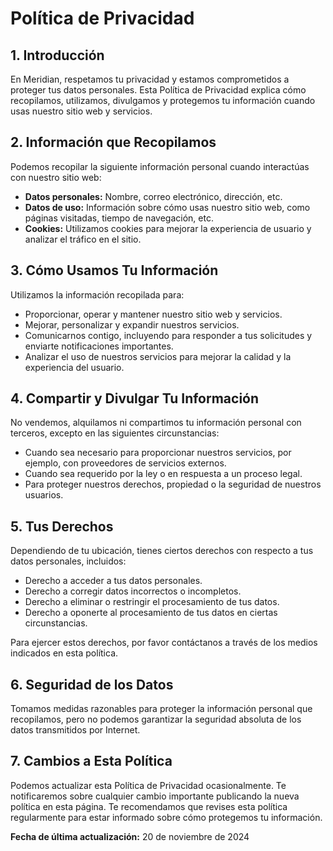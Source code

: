 # Política de Privacidad

## 1. Introducción
En Meridian, respetamos tu privacidad y estamos comprometidos a proteger tus datos personales. Esta Política de Privacidad explica cómo recopilamos, utilizamos, divulgamos y protegemos tu información cuando usas nuestro sitio web y servicios.

## 2. Información que Recopilamos
Podemos recopilar la siguiente información personal cuando interactúas con nuestro sitio web:

- **Datos personales:** Nombre, correo electrónico, dirección, etc.
- **Datos de uso:** Información sobre cómo usas nuestro sitio web, como páginas visitadas, tiempo de navegación, etc.
- **Cookies:** Utilizamos cookies para mejorar la experiencia de usuario y analizar el tráfico en el sitio.

## 3. Cómo Usamos Tu Información
Utilizamos la información recopilada para:

- Proporcionar, operar y mantener nuestro sitio web y servicios.
- Mejorar, personalizar y expandir nuestros servicios.
- Comunicarnos contigo, incluyendo para responder a tus solicitudes y enviarte notificaciones importantes.
- Analizar el uso de nuestros servicios para mejorar la calidad y la experiencia del usuario.

## 4. Compartir y Divulgar Tu Información
No vendemos, alquilamos ni compartimos tu información personal con terceros, excepto en las siguientes circunstancias:

- Cuando sea necesario para proporcionar nuestros servicios, por ejemplo, con proveedores de servicios externos.
- Cuando sea requerido por la ley o en respuesta a un proceso legal.
- Para proteger nuestros derechos, propiedad o la seguridad de nuestros usuarios.

## 5. Tus Derechos
Dependiendo de tu ubicación, tienes ciertos derechos con respecto a tus datos personales, incluidos:

- Derecho a acceder a tus datos personales.
- Derecho a corregir datos incorrectos o incompletos.
- Derecho a eliminar o restringir el procesamiento de tus datos.
- Derecho a oponerte al procesamiento de tus datos en ciertas circunstancias.

Para ejercer estos derechos, por favor contáctanos a través de los medios indicados en esta política.

## 6. Seguridad de los Datos
Tomamos medidas razonables para proteger la información personal que recopilamos, pero no podemos garantizar la seguridad absoluta de los datos transmitidos por Internet.

## 7. Cambios a Esta Política
Podemos actualizar esta Política de Privacidad ocasionalmente. Te notificaremos sobre cualquier cambio importante publicando la nueva política en esta página. Te recomendamos que revises esta política regularmente para estar informado sobre cómo protegemos tu información.

**Fecha de última actualización:** 20 de noviembre de 2024
